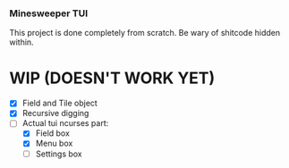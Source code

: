 ### Minesweeper TUI
This project is done completely from scratch. Be wary of shitcode hidden within.
# WIP (DOESN'T WORK YET)
 - [X] Field and Tile object
 - [X] Recursive digging
 - [ ] Actual tui ncurses part:
    - [X] Field box
    - [X] Menu box
    - [ ] Settings box
